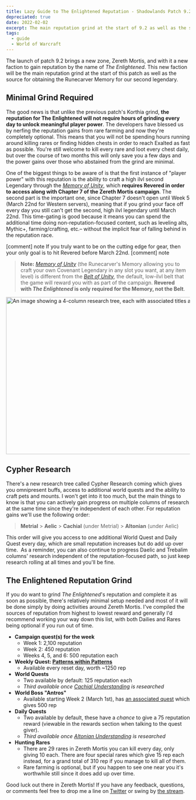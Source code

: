 ```yaml
---
title: Lazy Guide to The Enlightened Reputation - Shadowlands Patch 9.2
depreciated: true
date: 2022-02-02
excerpt: The main reputation grind at the start of 9.2 as well as the source for obtaining the Runecarver Memory for our second legendary.
tags:
  - guide
  - World of Warcraft
---
```


The launch of patch 9.2 brings a new zone, Zereth Mortis, and with it a new faction to gain reputation by the name of *The Enlightened*. This new faction will be the main reputation grind at the start of this patch as well as the source for obtaining the Runecarver Memory for our second legendary.

## Minimal Grind Required
The good news is that unlike the previous patch's Korthia grind, **the reputation for The Enlightened will not require hours of grinding every day to unlock meaningful player power**. The developers have blessed us by nerfing the reputation gains from rare farming and now they're completely optional. This means that you will not be spending hours running around killing rares or finding hidden chests in order to reach Exalted as fast as possible. You're still welcome to kill every rare and loot every chest daily, but over the course of two months this will only save you a few days and the power gains over those who abstained from the grind are minimal.

One of the biggest things to be aware of is that the first instance of "player power" with this reputation is the ability to craft a high ilvl second Legendary through the <a href="https://ptr.wowhead.com/item=190590/memory-of-unity" target="_blank" rel="noopener">*Memory of Unity*</a>, which **requires Revered in order to access along with Chapter 7 of the Zereth Mortis campaign**. The second part is the important one, since Chapter 7 doesn't open until Week 5 (March 22nd for Western servers), meaning that if you grind your face off every day you still can't get the second, high ilvl legendary until March 22nd. This time-gating is good because it means you can spend the additional time doing non-reputation-focused content, such as leveling alts, Mythic+, farming/crafting, etc.– without the implicit fear of falling behind in the reputation race.

[comment] note
If you truly want to be on the cutting edge for gear, then your only goal is to hit Revered before March 22nd.
[comment] note

> **Note:** <a href="https://ptr.wowhead.com/item=190590/memory-of-unity" target="_blank" rel="noopener">*Memory of Unity*</a> (the Runecarver's Memory allowing you to craft your own Covenant Legendary in any slot you want, at any item level) is different from the <a href="https://ptr.wowhead.com/item=190464/cord-of-unity?bonus=6805" target="_blank" rel="noopener">*Belt of Unity*</a>, the default, low-ilvl belt that the game will reward you with as part of the campaign. **Revered with *The Enlightened* is only required for the Memory, not the Belt**.

<img class="size-full" src="https://hrothmar.com/wp-content/uploads/2022/02/Cypher_Research.jpg" alt="An image showing a 4-column research tree, each with associated titles and costs. The costs grow the deeper into the tree you go." width="1200" height="430" />

## Cypher Research
There's a new research tree called Cypher Research coming which gives you omnipresent buffs, access to additional world quests and the ability to craft pets and mounts. I won't get into it too much, but the main things to know is that you can actively gain progress on multiple columns of research at the same time since they're independent of each other. For reputation gains we'll use the following order:

> **Metrial** &gt; **Aelic** &gt; **Cachial** (under Metrial) &gt; **Altonian** (under Aelic)

This order will give you access to one additional World Quest and Daily Quest every day, which are small reputation increases but do add up over time.  As a reminder, you can also continue to progress Daelic and Trebalim columns' research independent of the reputation-focused path, so just keep research rolling at all times and you'll be fine.

## The Enlightened Reputation Grind
If you do want to grind *The Enlightened*'s reputation and complete it as soon as possible, there's relatively minimal setup needed and most of it will be done simply by doing activities around Zereth Mortis. I've compiled the sources of reputation from highest to lowest reward and generally I'd recommend working your way down this list, with both Dailies and Rares being optional if you run out of time.

- **Campaign quest(s) for the week**
	- Week 1: 2,100 reputation
	- Week 2: 450 reputation
	- Weeks 4, 5, and 6: 500 reputation each
- **Weekly Quest: <a href="https://ptr.wowhead.com/quest=65324/patterns-within-patterns" target="_blank" rel="noopener">Patterns within Patterns</a>**
	- Available every reset day, worth ~1250 rep
- **World Quests**
	- Two available by default: 125 reputation each
	- *Third available once <a href="https://ptr.wowhead.com/order-advancement=1972/cachial-understanding" target="_blank" rel="noopener">Cachial Understanding</a> is researched*
- **World Boss "Antros"**
	- Available starting Week 2 (March 1st), has <a href="https://ptr.wowhead.com/quest=65143/antros" target="_blank" rel="noopener">an associated quest</a> which gives 500 rep
- **Daily Quests**
	- Two available by default, these have a *chance* to give a 75 reputation reward (viewable in the rewards section when talking to the quest giver).
	- *Third available once <a href="https://ptr.wowhead.com/order-advancement=1902/altonian-understanding" target="_blank" rel="noopener">Altonian Understanding</a> is researched*
- **Hunting Rares**
	- There are 29 rares in Zereth Mortis you can kill every day, only giving 10 each. There are four special rares which give 15 rep each instead, for a grand total of 310 rep if you manage to kill all of them.
	- Rare farming is optional, but if you happen to see one near you it's worthwhile still since it does add up over time.

Good luck out there in Zereth Mortis! If you have any feedback, questions, or comments feel free to drop me a line on <a href="https://twitter.com/hrothmar_tv" target="_blank" rel="noopener">Twitter</a> or swing by <a href="https://www.twitch.tv/hrothmar" target="_blank" rel="noopener">the stream</a>.